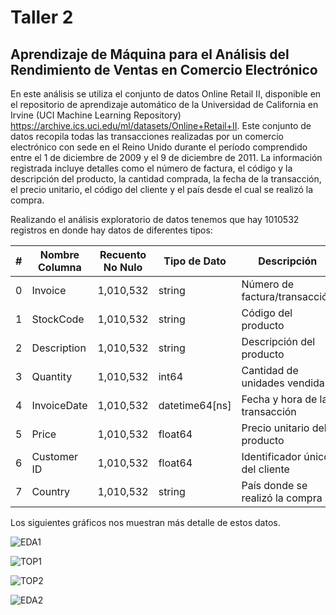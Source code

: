 # Taller 2
## Aprendizaje de Máquina para el Análisis del Rendimiento de Ventas en Comercio Electrónico

En este análisis se utiliza el conjunto de datos Online Retail II, disponible en el repositorio de aprendizaje automático de la Universidad de California en Irvine (UCI Machine Learning Repository) https://archive.ics.uci.edu/ml/datasets/Online+Retail+II. Este conjunto de datos recopila todas las transacciones realizadas por un comercio electrónico con sede en el Reino Unido durante el período comprendido entre el 1 de diciembre de 2009 y el 9 de diciembre de 2011. La información registrada incluye detalles como el número de factura, el código y la descripción del producto, la cantidad comprada, la fecha de la transacción, el precio unitario, el código del cliente y el país desde el cual se realizó la compra.

Realizando el análisis exploratorio de datos tenemos que hay 1010532 registros en donde hay datos de diferentes tipos:

| # | Nombre Columna | Recuento No Nulo | Tipo de Dato | Descripción |
|---|----------------|------------------|--------------|-------------|
| 0 | Invoice | 1,010,532 | string | Número de factura/transacción |
| 1 | StockCode | 1,010,532 | string | Código del producto |
| 2 | Description | 1,010,532 | string | Descripción del producto |
| 3 | Quantity | 1,010,532 | int64 | Cantidad de unidades vendidas |
| 4 | InvoiceDate | 1,010,532 | datetime64[ns] | Fecha y hora de la transacción |
| 5 | Price | 1,010,532 | float64 | Precio unitario del producto |
| 6 | Customer ID | 1,010,532 | float64 | Identificador único del cliente |
| 7 | Country | 1,010,532 | string | País donde se realizó la compra |

Los siguientes gráficos nos muestran más detalle de estos datos.

![EDA1](https://github.com/user-attachments/assets/a0675dd5-c972-4875-b5f2-c3b717ff8d9a)

![TOP1](https://github.com/user-attachments/assets/9a9e3977-02d4-4acc-85be-273e6b3d3b41)

![TOP2](https://github.com/user-attachments/assets/89bc06c5-9a88-419a-989c-6aef8bb0364b)

![EDA2](https://github.com/user-attachments/assets/4f576a21-f5ad-4b8e-9535-cae969d4a1fb)
